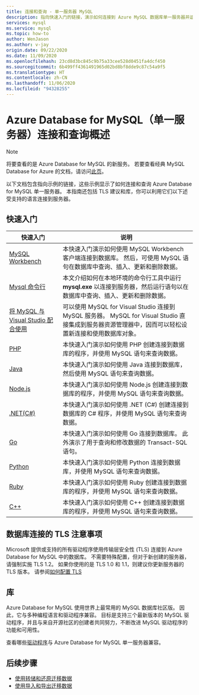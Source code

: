 ```yaml
---
title: 连接和查询 - 单一服务器 MySQL
description: 指向快速入门的链接，演示如何连接到 Azure MySQL 数据库单一服务器并运行查询。
services: mysql
ms.service: mysql
ms.topic: how-to
author: WenJason
ms.author: v-jay
origin.date: 09/22/2020
ms.date: 11/09/2020
ms.openlocfilehash: 23cd8d3bc845c9b75a33cee528d0451fa4dcf450
ms.sourcegitcommit: 6b499ff4361491965d02bd8bf8dde9c87c54a9f5
ms.translationtype: HT
ms.contentlocale: zh-CN
ms.lasthandoff: 11/06/2020
ms.locfileid: "94328255"
---
```

# <a name="connect-and-query-overview-for-azure-database-for-mysql--single-server"></a>Azure Database for MySQL（单一服务器）连接和查询概述

> [!NOTE]
> 将要查看的是 Azure Database for MySQL 的新服务。 若要查看经典 MySQL Database for Azure 的文档，请访问[此页](https://docs.azure.cn/zh-cn/mysql-database-on-azure/)。

以下文档包含指向示例的链接，这些示例显示了如何连接和查询 Azure Database for MySQL 单一服务器。 本指南还包括 TLS 建议和库，你可以利用它们以下述受支持的语言连接到服务器。

## <a name="quickstarts"></a>快速入门

| 快速入门 | 说明 |
|---|---|
|[MySQL Workbench](connect-workbench.md)|本快速入门演示如何使用 MySQL Workbench 客户端连接到数据库。 然后，可使用 MySQL 语句在数据库中查询、插入、更新和删除数据。|
|[Mysql 命令行](./quickstart-create-mysql-server-database-using-azure-cli.md#connect-to-azure-database-for-mysql-server-using-mysql-command-line-client)|本文介绍如何在本地环境的命令行工具中运行 **mysql.exe** 以连接到服务器，然后运行语句以在数据库中查询、插入、更新和删除数据。|
|[将 MySQL 与 Visual Studio 配合使用](https://www.mysql.com/why-mysql/windows/visualstudio)|可以使用 MySQL for Visual Studio 连接到 MySQL 服务器。 MySQL for Visual Studio 直接集成到服务器资源管理器中，因而可以轻松设置新连接和使用数据库对象。|
|[PHP](connect-php.md)|本快速入门演示如何使用 PHP 创建连接到数据库的程序，并使用 MySQL 语句来查询数据。|
|[Java](connect-java.md)|本快速入门演示如何使用 Java 连接到数据库，然后使用 MySQL 语句来查询数据。|
|[Node.js](connect-nodejs.md)|本快速入门演示如何使用 Node.js 创建连接到数据库的程序，并使用 MySQL 语句来查询数据。|
|[.NET(C#)](connect-csharp.md)|本快速入门演示如何使用 .NET (C#) 创建连接到数据库的 C# 程序，并使用 MySQL 语句来查询数据。|
|[Go](connect-go.md)|本快速入门演示如何使用 Go 连接到数据库。 此外演示了用于查询和修改数据的 Transact-SQL 语句。|
|[Python](connect-python.md)|本快速入门演示如何使用 Python 连接到数据库，并使用 MySQL 语句来查询数据。 |
|[Ruby](connect-ruby.md)|本快速入门演示如何使用 Ruby 创建连接到数据库的程序，并使用 MySQL 语句来查询数据。|
|[C++](connect-cpp.md)|本快速入门演示如何使用 C++ 创建连接到数据库的程序，并使用 MySQL 语句来查询数据。|

## <a name="tls-considerations-for-database-connectivity"></a>数据库连接的 TLS 注意事项

Microsoft 提供或支持的所有驱动程序使用传输层安全性 (TLS) 连接到 Azure Database for MySQL 中的数据库。 不需要特殊配置，但对于新创建的服务器，请强制实施 TLS 1.2。 如果你使用的是 TLS 1.0 和 1.1，则建议你更新服务器的 TLS 版本。 请参阅[如何配置 TLS](howto-tls-configurations.md)

## <a name="libraries"></a>库

Azure Database for MySQL 使用世界上最常用的 MySQL 数据库社区版。 因此，它与多种编程语言和驱动程序兼容。 目标是支持三个最新版本的 MySQL 驱动程序，并且与来自开源社区的创建者共同努力，不断改进 MySQL 驱动程序的功能和可用性。

查看哪些[驱动程序](concepts-compatibility.md)与 Azure Database for MySQL 单一服务器兼容。

## <a name="next-steps"></a>后续步骤

- [使用转储和还原迁移数据](concepts-migrate-dump-restore.md)
- [使用导入和导出迁移数据](concepts-migrate-import-export.md)
